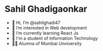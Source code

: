 # Sahil Ghadigaonkar

- 👋 Hi, I’m @sahilghadi47
- 👀 I’m interested in Web development
- 🌱 I’m currently learning React Js
- 🧑 I'm a student of Information Technology
- 🧑‍🎓 Alumna of Mumbai Unviversity
